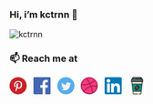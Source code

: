 ### Hi, i’m kctrnn 👋

![kctrnn](https://res.cloudinary.com/hanhiu/image/upload/v1601802705/kctrnn/tim-goedhart-vnpTRdmtQ30-unsplash_ot6ubr.jpg)

<h3>📫 Reach me at</h3>

<a href="#"><img src="pinterest.svg" width="30" height="30"></a>&nbsp;&nbsp;
<a href="#"><img src="f.svg" width="30" height="30"></a>&nbsp;&nbsp;
<a href="#"><img src="twitter.svg" width="30" height="30"></a>&nbsp;&nbsp;
<a href="#"><img src="dribbble.svg" width="30" height="30"></a>&nbsp;&nbsp;
<a href="#"><img src="linkedinnn.svg" width="30" height="30"></a>&nbsp;&nbsp;
<a href="#"><img src="coffee-cup.svg" width="30" height="30"></a>


 


